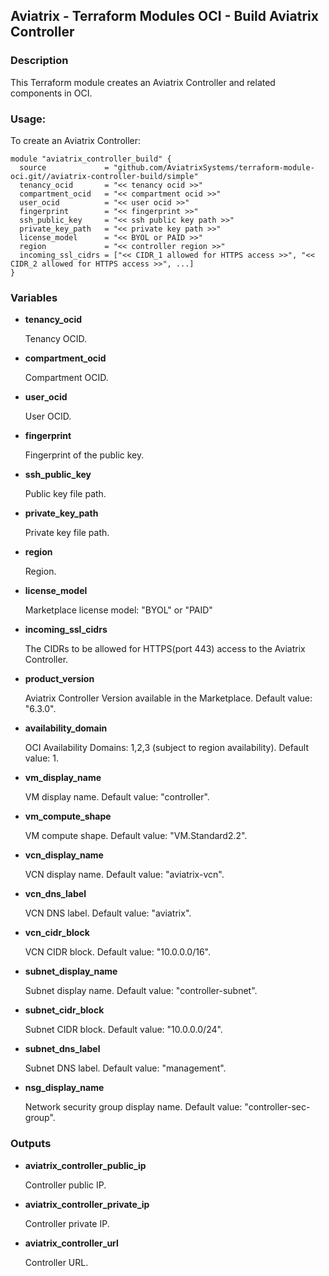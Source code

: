 ## Aviatrix - Terraform Modules OCI - Build Aviatrix Controller

### Description

This Terraform module creates an Aviatrix Controller and related components in OCI.

### Usage:

To create an Aviatrix Controller:

```
module "aviatrix_controller_build" {
  source             = "github.com/AviatrixSystems/terraform-module-oci.git//aviatrix-controller-build/simple"
  tenancy_ocid       = "<< tenancy ocid >>"
  compartment_ocid   = "<< compartment ocid >>"
  user_ocid          = "<< user ocid >>"
  fingerprint        = "<< fingerprint >>"
  ssh_public_key     = "<< ssh public key path >>"
  private_key_path   = "<< private key path >>"
  license_model      = "<< BYOL or PAID >>"
  region             = "<< controller region >>"
  incoming_ssl_cidrs = ["<< CIDR_1 allowed for HTTPS access >>", "<< CIDR_2 allowed for HTTPS access >>", ...]
}
```

### Variables

- **tenancy_ocid**

  Tenancy OCID.

- **compartment_ocid**

  Compartment OCID.

- **user_ocid**

  User OCID.

- **fingerprint** 

  Fingerprint of the public key.

- **ssh_public_key**

  Public key file path.

- **private_key_path**

  Private key file path.

- **region**

  Region.

- **license_model**

  Marketplace license model: "BYOL" or "PAID"

- **incoming_ssl_cidrs**

  The CIDRs to be allowed for HTTPS(port 443) access to the Aviatrix Controller.

- **product_version**

  Aviatrix Controller Version available in the Marketplace. Default value: "6.3.0".

- **availability_domain**

  OCI Availability Domains: 1,2,3 (subject to region availability). Default value: 1.

- **vm_display_name**

  VM display name. Default value: "controller".

- **vm_compute_shape**

  VM compute shape. Default value: "VM.Standard2.2".

- **vcn_display_name**

  VCN display name. Default value: "aviatrix-vcn".

- **vcn_dns_label**

  VCN DNS label. Default value: "aviatrix".

- **vcn_cidr_block**

  VCN CIDR block. Default value: "10.0.0.0/16".

- **subnet_display_name**

  Subnet display name. Default value: "controller-subnet".

- **subnet_cidr_block**

  Subnet CIDR block. Default value: "10.0.0.0/24".

- **subnet_dns_label**

  Subnet DNS label. Default value: "management".

- **nsg_display_name**

  Network security group display name. Default value: "controller-sec-group".

### Outputs

- **aviatrix_controller_public_ip**

  Controller public IP.

- **aviatrix_controller_private_ip**

  Controller private IP.

- **aviatrix_controller_url**

  Controller URL.
  